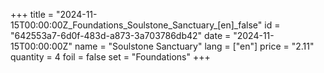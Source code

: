 +++
title = "2024-11-15T00:00:00Z_Foundations_Soulstone_Sanctuary_[en]_false"
id = "642553a7-6d0f-483d-a873-3a703786db42"
date = "2024-11-15T00:00:00Z"
name = "Soulstone Sanctuary"
lang = ["en"]
price = "2.11"
quantity = 4
foil = false
set = "Foundations"
+++
